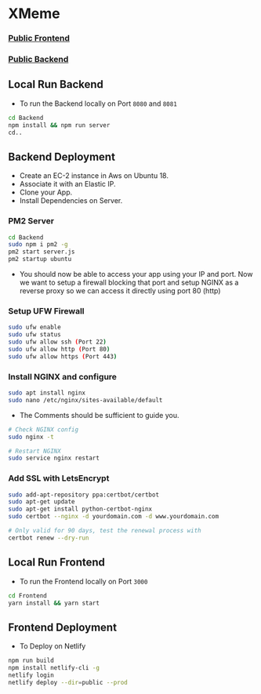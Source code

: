 # XMeme

### [Public Frontend](https://mohitjaiswalxmeme.netlify.app)

### [Public Backend](https://xmeme.mohitjaiswal.studio/memes) 

## Local Run Backend

* To run the Backend locally on Port `8080` and `8081`

```bash
cd Backend
npm install && npm run server
cd..
```

## Backend Deployment

* Create an EC-2 instance in Aws on Ubuntu 18.
* Associate it with an Elastic IP.
* Clone your App.
* Install Dependencies on Server.

### PM2 Server

```bash
cd Backend
sudo npm i pm2 -g
pm2 start server.js
pm2 startup ubuntu
```

* You should now be able to access your app using your IP and port. Now we want to setup a firewall blocking that port and setup NGINX as a reverse proxy so we can access it directly using port 80 (http)

### Setup UFW Firewall

```bash
sudo ufw enable
sudo ufw status
sudo ufw allow ssh (Port 22)
sudo ufw allow http (Port 80)
sudo ufw allow https (Port 443)
```

### Install NGINX and configure

```bash
sudo apt install nginx
sudo nano /etc/nginx/sites-available/default
```

* The Comments should be sufficient to guide you.

```bash
# Check NGINX config
sudo nginx -t

# Restart NGINX
sudo service nginx restart
```

### Add SSL with LetsEncrypt

```bash
sudo add-apt-repository ppa:certbot/certbot
sudo apt-get update
sudo apt-get install python-certbot-nginx
sudo certbot --nginx -d yourdomain.com -d www.yourdomain.com

# Only valid for 90 days, test the renewal process with
certbot renew --dry-run
```

## Local Run Frontend

* To run the Frontend locally on Port `3000`

```bash
cd Frontend
yarn install && yarn start
```

## Frontend Deployment

* To Deploy on Netlify

```bash
npm run build
npm install netlify-cli -g
netlify login
netlify deploy --dir=public --prod
```




